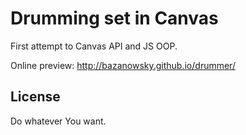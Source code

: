 # Drumming set in Canvas

First attempt to Canvas API and JS OOP.

Online preview: http://bazanowsky.github.io/drummer/



## License

Do whatever You want. 